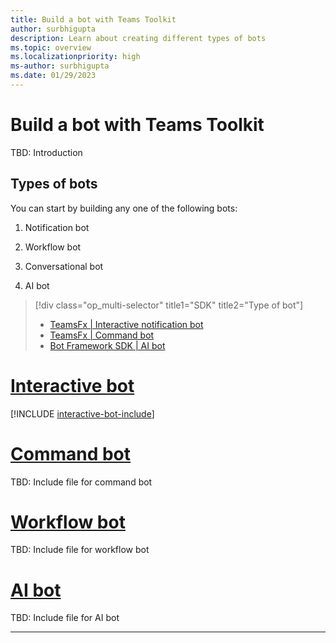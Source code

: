 ```yaml
---
title: Build a bot with Teams Toolkit
author: surbhigupta
description: Learn about creating different types of bots
ms.topic: overview
ms.localizationpriority: high
ms-author: surbhigupta
ms.date: 01/29/2023
---
```


# Build a bot with Teams Toolkit

TBD: Introduction

## Types of bots

You can start by building any one of the following bots:

1. Notification bot

2. Workflow bot

3. Conversational bot

4. AI bot

> [!div class="op_multi-selector" title1="SDK" title2="Type of bot"]
>
> - [TeamsFx | Interactive notification bot](how-to/includes/interactive-bot-include.md)
> - [TeamsFx | Command bot](how-to/conversations/command-bot-in-teams.md)
> - [Bot Framework SDK | AI bot](../Teams-AI-library-tutorial.yml)

# [Interactive bot](#tab/interactive)

[!INCLUDE [interactive-bot-include](how-to/includes/interactive-bot-include.md)]

# [Command bot](#tab/command)

TBD: Include file for command bot

# [Workflow bot](#tab/workflow)

TBD: Include file for workflow bot

# [AI bot](#tab/ai)

TBD: Include file for AI bot

---
